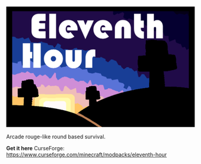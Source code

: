 ![Image not found](https://raw.githubusercontent.com/TacoVFX/Eleventh-Hour/master/gitpages/images/EleventhHourBanner.png)

Arcade rouge-like round based survival.

<b>Get it here</b>
CurseForge: https://www.curseforge.com/minecraft/modpacks/eleventh-hour<br>
